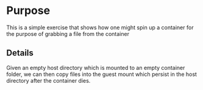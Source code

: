 # Purpose
This is a simple exercise that shows how one might spin up a container for the purpose of grabbing a file from the container

## Details
Given an empty host directory which is mounted to an empty container folder, we can then copy files into the guest mount which persist in the host directory after the container dies.